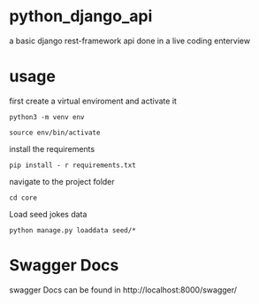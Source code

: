 # python_django_api
a basic django rest-framework api done in a live coding enterview

# usage
first create a virtual enviroment and activate it

```shell script
python3 -m venv env
```
```shell script
source env/bin/activate
```

install the requirements
```shell script
pip install - r requirements.txt
```

navigate to the project folder
```shell script
cd core
```

Load seed jokes data
```shell script
python manage.py loaddata seed/*
```

# Swagger Docs
swagger Docs can be found in
http://localhost:8000/swagger/